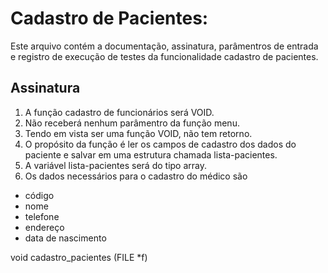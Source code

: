 # Cadastro de Pacientes:
Este arquivo contém a documentação, assinatura, parâmentros de entrada e registro de execução de testes da funcionalidade cadastro de pacientes.

## Assinatura

1. A função cadastro de funcionários será VOID.
2. Não receberá nenhum parâmentro da função menu.
3. Tendo em vista ser uma função VOID, não tem retorno.
4. O propósito da função é ler os campos de cadastro dos dados do paciente e salvar em uma estrutura chamada lista-pacientes.
5. A variável lista-pacientes será do tipo array.
6. Os dados necessários para o cadastro do médico são

- código 
- nome
- telefone
- endereço
- data de nascimento

void cadastro_pacientes (FILE *f)
